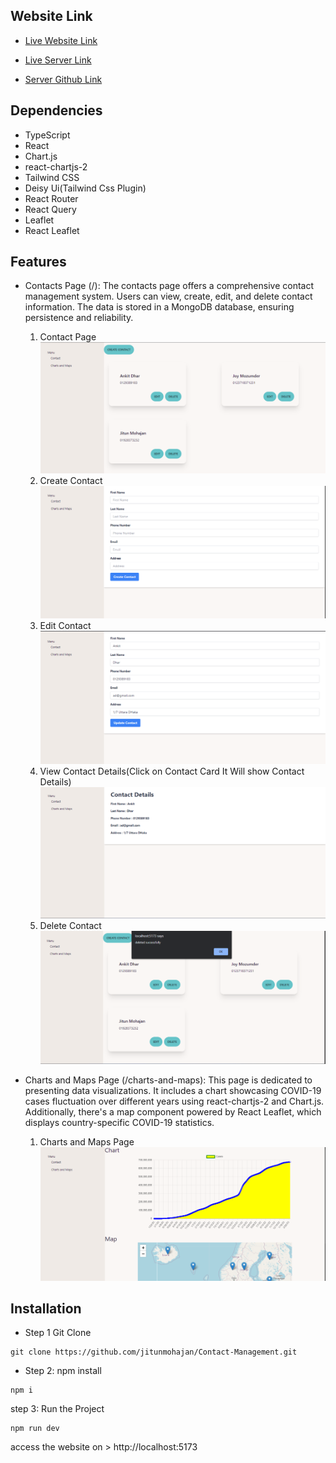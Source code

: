 ## Website Link
- [Live Website Link](https://64ef5b27d1e77c12074adb4e--capable-tulumba-934edf.netlify.app/)

- [Live Server Link](https://contact-management-server-jitunmohajan.vercel.app/)


- [Server Github Link](https://github.com/jitunmohajan/Contact-Management-Server)

## Dependencies

- TypeScript
- React
- Chart.js
- react-chartjs-2
- Tailwind CSS
- Deisy Ui(Tailwind Css Plugin)
- React Router
- React Query
- Leaflet
- React Leaflet

## Features

- Contacts Page (/): The contacts page offers a comprehensive contact management system. Users can view, create, edit, and delete contact information. The data is stored in a MongoDB database, ensuring persistence and reliability.

  1. Contact Page
  ![Screenshot_9](/img/Screenshot_9.png)
  2. Create Contact
  ![Screenshot_1](/img/Screenshot_1.png)
  3. Edit Contact
  ![Screenshot_4](/img/Screenshot_4.png)
  4. View Contact Details(Click on Contact Card It Will show Contact Details)
  ![Screenshot_2](/img/Screenshot_2.png)
  5. Delete Contact
  ![Screenshot_10](/img/Screenshot_10.png)

- Charts and Maps Page (/charts-and-maps): This page is dedicated to presenting data visualizations. It includes a chart showcasing COVID-19 cases fluctuation over different years using react-chartjs-2 and Chart.js. Additionally, there's a map component powered by React Leaflet, which displays country-specific COVID-19 statistics.

  1. Charts and Maps Page
  ![Screenshot_8](/img/Screenshot_8.png)

## Installation

- Step 1 Git Clone

```
git clone https://github.com/jitunmohajan/Contact-Management.git
```

- Step 2: npm install

```
npm i
```

step 3: Run the Project

```
npm run dev
```

access the website on > http://localhost:5173
